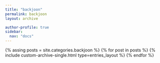 ```yaml
---
title: "backjoon"
permalink: backjoon
layout: archive

author-profile: true
sidebar:
  nav: "docs"
---
```


{% assing posts = site.categories.backjoon %}
{% for post in posts %}
  {% include custom-archive-single.html type=entries_layout %}
{% endfor %}